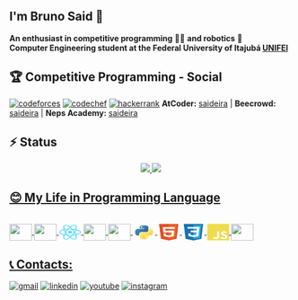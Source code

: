 ## I'm Bruno Said 👋

**An enthusiast in competitive programming** 👨‍💻 **and robotics** 🤖 <br>
**Computer Engineering student at the Federal University of Itajubá [UNIFEI](https://unifei.edu.br/)**

## 🏆 Competitive Programming - Social
[![codeforces](https://img.shields.io/badge/Codeforces-445f9d?style=for-the-badge&logo=Codeforces&logoColor=white)](https://codeforces.com/profile/saideira)
[![codechef](https://img.shields.io/badge/Codechef-%23B92B27.svg?&style=for-the-badge&logo=Codechef&logoColor=white)](https://www.codechef.com/users/saideira)
[![hackerrank](https://img.shields.io/badge/-Hackerrank-2EC866?style=for-the-badge&logo=HackerRank&logoColor=white)](https://www.hackerrank.com/saideira)
**AtCoder:** [saideira](https://atcoder.jp/users/saideira) | **Beecrowd:** [saideira](https://www.beecrowd.com.br/judge/pt/profile/570489) | **Neps Academy:** [saideira](https://neps.academy/br/user/20159)

## ⚡ Status

<div align="center">
  <a href="https://github.com/brsaidas">
  <img height="180em" src="https://github-readme-stats.vercel.app/api?username=brsaidas&show_icons=true&theme=tokyonight&include_all_commits=true&count_private=true"/>
  <img height="180em" src="https://github-readme-stats.vercel.app/api/top-langs/?username=brsaidas&layout=compact&langs_count=7&theme=tokyonight"/>
</div>

## 😊 My Life in Programming Language
  
<div style="display: inline_block"><br>
  <img align="center" height="30" width="40" src="https://cdn.jsdelivr.net/gh/devicons/devicon/icons/c/c-original.svg">
  <img align="center" height="30" width="40" src="https://cdn.jsdelivr.net/gh/devicons/devicon/icons/cplusplus/cplusplus-original.svg">
  <img align="center" height="30" width="40" src="https://raw.githubusercontent.com/devicons/devicon/master/icons/react/react-original.svg">
  <img align="center" height="30" width="40" src="https://cdn.jsdelivr.net/gh/devicons/devicon/icons/haskell/haskell-original.svg">
  <img align="center" height="30" width="40" src="https://cdn.jsdelivr.net/gh/devicons/devicon/icons/java/java-original.svg">
  <img align="center" height="30" width="40" src="https://raw.githubusercontent.com/devicons/devicon/master/icons/python/python-original.svg">
  <img align="center" height="30" width="40" src="https://raw.githubusercontent.com/devicons/devicon/master/icons/html5/html5-original.svg">
  <img align="center" height="30" width="40" src="https://raw.githubusercontent.com/devicons/devicon/master/icons/css3/css3-original.svg">
  <img align="center" height="30" width="40" src="https://raw.githubusercontent.com/devicons/devicon/master/icons/javascript/javascript-plain.svg">
  <img align="center" height="30" width="40" src="https://cdn.jsdelivr.net/gh/devicons/devicon/icons/androidstudio/androidstudio-original.svg">  
</div>
  
## 📞 Contacts: 
[![gmail](https://img.shields.io/badge/Gmail-D14836?style=for-the-badge&logo=gmail&logoColor=white)](mailto:brunosaidalvesdesouza@gmail.com)
[![linkedin](https://img.shields.io/badge/LinkedIn-0077B5?style=for-the-badge&logo=linkedin&logoColor=white)](https://www.linkedin.com/in/bruno-said-58bb04255/)
[![youtube](https://img.shields.io/badge/YouTube-FF0000?style=for-the-badge&logo=youtube&logoColor=white)](https://www.youtube.com/channel/UCnyakmAOPhSMTr9HILjjmYA/featured)
[![instagram](https://img.shields.io/badge/Instagram-E4405F?style=for-the-badge&logo=instagram&logoColor=white)](https://www.instagram.com/brsaidas/)
